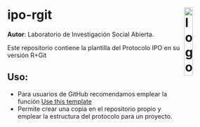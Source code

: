 # ipo-rgit <img src="https://deploy-preview-1--lisacoes.netlify.app/input/ipo-hex.png " align="right" alt="logo" style="float: right;width: 20%;max-height: 100%" />

**Autor**: Laboratorio de Investigación Social Abierta.

Este repositorio contiene la plantilla del Protocolo IPO en su versión R+Git

## Uso:

* Para usuarios de GitHub recomendamos emplear la función
<a class="btn btn-primary ml-2" href="https://github.com/jciturras/ipo-rgit/generate">Use this template</a>
* Permite crear una copia en el repositorio propio y emplear la estructura del protocolo para un proyecto.
